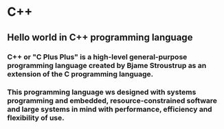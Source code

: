 # C++
## Hello world in C++ programming language

### C++ or "C Plus Plus" is a high-level general-purpose programming language created by Bjame Stroustrup as an extension of the C programming language.

### This programming language ws designed with systems programming and embedded, resource-constrained software and large systems in mind with performance, efficiency and flexibility of use.